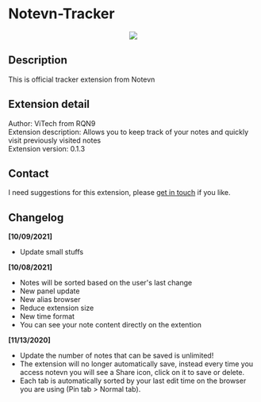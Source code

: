 # Notevn-Tracker
<p align="center">
  <img src="https://user-images.githubusercontent.com/20860845/136562621-e0e3cd12-22f9-49fe-9a22-38d7641508a7.png" />
</p>

## Description
This is official tracker extension from Notevn  

## Extension detail
Author: ViTech from RQN9  
Extension description: Allows you to keep track of your notes and quickly visit previously visited notes  
Extension version: 0.1.3  

## Contact
I need suggestions for this extension, please [get in touch](https://notevn.com/lien-he) if you like.

## Changelog
**[10/09/2021]**  
- Update small stuffs
  
  
**[10/08/2021]**  
- Notes will be sorted based on the user's last change
- New panel update
- New alias browser
- Reduce extension size
- New time format
- You can see your note content directly on the extention
  
  
**[11/13/2020]**  
- Update the number of notes that can be saved is unlimited!
- The extension will no longer automatically save, instead every time you access notevn you will see a Share icon, click on it to save or delete.
- Each tab is automatically sorted by your last edit time on the browser you are using (Pin tab > Normal tab).
